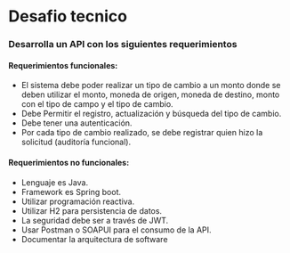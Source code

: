 # Desafio tecnico

### Desarrolla un API con los siguientes requerimientos
#### Requerimientos funcionales:
* El sistema debe poder realizar un tipo de cambio a un monto donde se deben utilizar el monto, moneda de origen, moneda de destino, monto con el tipo de campo y el tipo de cambio.
* Debe Permitir el registro, actualización y búsqueda del tipo de cambio.
* Debe tener una autenticación.
* Por cada tipo de cambio realizado, se debe registrar quien hizo la solicitud (auditoría funcional).
#### Requerimientos no funcionales:
* Lenguaje es Java.
* Framework es Spring boot.
* Utilizar programación reactiva.
* Utilizar H2 para persistencia de datos.
* La seguridad debe ser a través de JWT.
* Usar Postman o SOAPUI para el consumo de la API.
* Documentar la arquitectura de software


